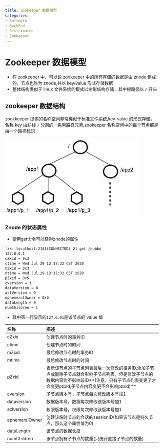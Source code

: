 ```yaml
---
title: Zookeeper 数据模型
categories:
- Software
- BackEnd
- Distributed
- ZooKeeper
---
```

# Zookeeper 数据模型

- 在 zookeeper 中，可以说 zookeeper 中的所有存储的数据是由 znode 组成的，节点也称为 znode,并以 key/value 形式存储数据
- 整体结构类似于 linux 文件系统的模式以树形结构存储，其中根路径以 `/` 开头

## zookeeper 数据结构

zookkeeper 提供的名称空间非常类似于标准文件系统,key-value 的形式存储，名称 key 由斜线 `/` 分割的一系列路径元素,zookeeper 名称空间中的每个节点都是由一个路径标识

![](https://raw.githubusercontent.com/LuShan123888/Files/main/Pictures/2021-06-14-zknamespace.jpg)

### Znode 的状态属性

- 使用get命令可以获得znode的属性

```
[zk: localhost:2181(CONNECTED) 2] get /dubbo
127.0.0.1
cZxid = 0x3
ctime = Wed Jul 29 13:17:32 CST 2020
mZxid = 0x3
mtime = Wed Jul 29 13:17:32 CST 2020
pZxid = 0x5
cversion = 1
dataVersion = 0
aclVersion = 0
ephemeralOwner = 0x0
dataLength = 9
numChildren = 1
```

- 其中第一行显示的`127.0.01`是该节点的 value 值

| 名称           | 描述                                                         |
| :------------- | :----------------------------------------------------------- |
| cZxid          | 创建节点时的事务ID                                           |
| ctime          | 创建节点时的时间                                             |
| mZxid          | 最后修改节点时的事务ID                                       |
| mtime          | 最后修改节点时的时间                                         |
| pZxid          | 表示该节点的子节点列表最后一次修改的事务ID,添加子节点或删除子节点就会影响子节点列表，但是修改子节点的数据内容则不影响该ID**(注意，只有子节点列表变更了才会变更pzxid,子节点内容变更不会影响pzxid)** |
| cversion       | 子节点版本号，子节点每次修改版本号加1                        |
| dataversion    | 数据版本号，数据每次修改该版本号加1                          |
| aclversion     | 权限版本号，权限每次修改该版本号加1                          |
| ephemeralOwner | 创建该临时节点的会话的sessionID(如果该节点是持久节点，那么这个属性值为0) |
| dataLength     | 该节点的数据长度                                             |
| numChildren    | 该节点拥有子节点的数量(只统计直接子节点的数量)|
